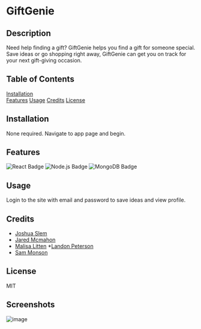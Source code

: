 # GiftGenie


## Description
Need help finding a gift? GiftGenie helps you find a gift for someone special. Save ideas or go shopping right away, GiftGenie can get you on track for your next gift-giving occasion. 

## Table of Contents  
[Installation](##Installation)  
[Features](##Features)
[Usage](##Usage)
[Credits](##Credits)
[License](##License)  

## Installation
None required. Navigate to app page and begin.

## Features
![React Badge](https://img.shields.io/badge/-React-blue?style=flat-square&logo=react)
![Node.js Badge](https://img.shields.io/badge/-Node.js-green?style=flat-square&logo=node.js)
![MongoDB Badge](https://img.shields.io/badge/-MongoDB-brightgreen?style=flat-square&logo=mongodb)


## Usage
Login to the site with email and password to save ideas and view profile.

## Credits
* [Joshua Slem](https://github.com/SlemJosh)
* [Jared Mcmahon](https://github.com/ProgramerNinja)
* [Malisa Litten](https://github.com/Malili05)
 *[Landon Peterson](https://github.com/LandoCodesRissian)
* [Sam Monson](https://github.com/monsosam)
 
## License
MIT

## Screenshots

![image](https://github.com/Malili05/GiftGenie/assets/141981157/cf60170f-bf12-4db5-b5f9-98cf6ed3821f)



